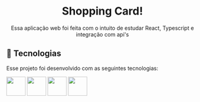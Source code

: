 <h1 align="center"> Shopping Card! </h1>

<p align="center">
Essa aplicação web foi feita com o intuito de estudar React, Typescript e integração com api's<br/>
</p>


## 🚀 Tecnologias

Esse projeto foi desenvolvido com as seguintes tecnologias:

<div style="display: inline_block">

<img src="https://cdn.jsdelivr.net/gh/devicons/devicon/icons/react/react-original-wordmark.svg" width="50px" />

<img src="https://cdn.jsdelivr.net/gh/devicons/devicon/icons/typescript/typescript-original.svg" width="50px" />

<img src="https://cdn.jsdelivr.net/gh/devicons/devicon/icons/git/git-original-wordmark.svg" width="50px" />
<img src="https://cdn.jsdelivr.net/gh/devicons/devicon/icons/github/github-original-wordmark.svg" width="50px" />


</div>
